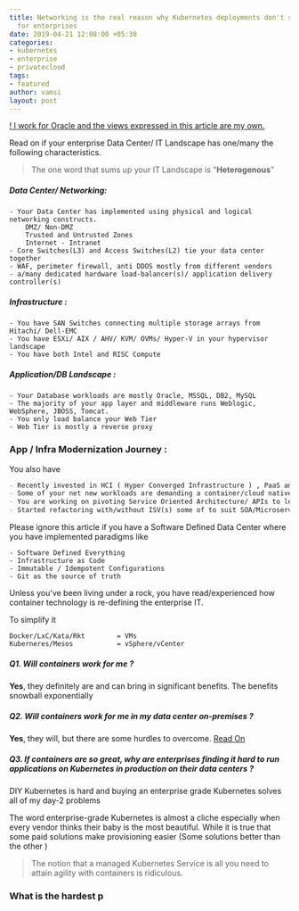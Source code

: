 ```yaml
---
title: Networking is the real reason why Kubernetes deployments don't scale on-premises
  for enterprises
date: 2019-04-21 12:08:00 +05:30
categories:
- kubernetes
- enterprise
- privatecloud
tags:
- featured
author: vamsi
layout: post
---
```


<u>! I work for Oracle and the views expressed in this article are my own.</u>

Read on if your enterprise Data Center/ IT Landscape has one/many the following characteristics.

> The one word that sums up your IT Landscape is  "**Heterogenous**"

##### Data Center/ Networking:

    - Your Data Center has implemented using physical and logical networking constructs. 
        DMZ/ Non-DMZ 
        Trusted and Untrusted Zones
        Internet - Intranet   
    - Core Switches(L3) and Access Switches(L2) tie your data center together 
    - WAF, perimeter firewall, anti DDOS mostly from different vendors
    - a/many dedicated hardware load-balancer(s)/ application delivery controller(s)

##### Infrastructure :

    - You have SAN Switches connecting multiple storage arrays from Hitachi/ Dell-EMC
    - You have ESXi/ AIX / AHV/ KVM/ OVMs/ Hyper-V in your hypervisor landscape
    - You have both Intel and RISC Compute

##### Application/DB Landscape :

    - Your Database workloads are mostly Oracle, MSSQL, DB2, MySQL
    - The majority of your app layer and middleware runs Weblogic, WebSphere, JBOSS, Tomcat. 
    - You only load balance your Web Tier 
    - Web Tier is mostly a reverse proxy

### App / Infra Modernization Journey :   

You also have 

```markdown
- Recently invested in HCI ( Hyper Converged Infrastructure ) , PaaS and SaaS 
- Some of your net new workloads are demanding a container/cloud native environment within your data center
- You are working on pivoting Service Oriented Architecture/ APIs to leverage and modernize legacy applications
- Started refactoring with/without ISV(s) some of to suit SOA/Microservices/API based patterns
```

Please ignore this article if you have a Software Defined Data Center where you have implemented paradigms like

    - Software Defined Everything
    - Infrastructure as Code
    - Immutable / Idempotent Configurations
    - Git as the source of truth

Unless you've been living under a rock, you have read/experienced how container technology is re-defining the enterprise IT.

To simplify it

    Docker/LxC/Kata/Rkt        = VMs
    Kuberneres/Mesos           = vSphere/vCenter 

##### Q1. Will containers work for me ?

**Yes**, they definitely are and can bring in significant benefits. The benefits snowball exponentially

##### Q2. Will containers work for me in my data center on-premises ?

**Yes**, they will, but there are some hurdles to overcome. <u> Read On </u>

##### Q3. If containers are so great, why are enterprises finding it hard to run applications on Kubernetes in production on their data centers ?

DIY Kubernetes is hard and buying an enterprise grade Kubernetes solves all of my day-2 problems

The word enterprise-grade Kubernetes is almost a cliche especially when every vendor thinks their baby is the most beautiful. While it is true that some paid solutions make provisioning easier (Some solutions better than the other )

> The notion that a managed Kubernetes Service is all you need to attain agility with containers is ridiculous.

### What is the hardest p

### 